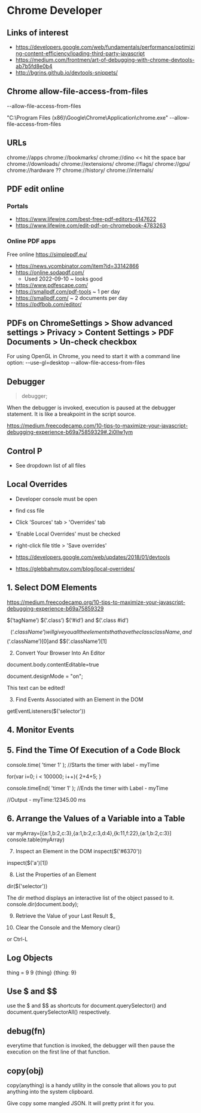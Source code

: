 
# Chrome Developer


##  Links of interest

* https://developers.google.com/web/fundamentals/performance/optimizing-content-efficiency/loading-third-party-javascript
* https://medium.com/frontmen/art-of-debugging-with-chrome-devtools-ab7b5fd8e0b4
* http://bgrins.github.io/devtools-snippets/


## Chrome allow-file-access-from-files

--allow-file-access-from-files

"C:\Program Files (x86)\Google\Chrome\Application\chrome.exe" --allow-file-access-from-files

## URLs

chrome://apps
chrome://bookmarks/
chrome://dino << hit the space bar
chrome://downloads/
chrome://extensions/
chrome://flags/
chrome://gpu/
chrome://hardware ??
chrome://history/
chrome://internals/

## PDF edit online

### Portals

* https://www.lifewire.com/best-free-pdf-editors-4147622
* https://www.lifewire.com/edit-pdf-on-chromebook-4783263

### Online PDF apps

Free online
https://simplepdf.eu/
* https://news.ycombinator.com/item?id=33142866
* https://online.sodapdf.com/
	* Used 2022-09-10 ~ looks good
* https://www.pdfescape.com/
* https://smallpdf.com/pdf-tools ~ 1 per day
* https://smallpdf.com/ ~ 2 documents per day
* https://pdfbob.com/editor/


## PDFs on ChromeSettings > Show advanced settings > Privacy > Content Settings > PDF Documents > Un-check checkbox


For using OpenGL in Chrome, you need to start it with a command line option:
--use-gl=desktop
--allow-file-access-from-files


## Debugger

> debugger;

When the debugger is invoked, execution is paused at the debugger statement. It is like a breakpoint in the script source.

https://medium.freecodecamp.com/10-tips-to-maximize-your-javascript-debugging-experience-b69a75859329#.2i0llw1ym


## Control P

* See dropdown list of all files


## Local Overrides

* Developer console must be open
* find css file
* Click 'Sources' tab > 'Overrides' tab
* 'Enable Local Overrides' must be checked
* right-click file title > 'Save overrides'

* https://developers.google.com/web/updates/2018/01/devtools
* https://glebbahmutov.com/blog/local-overrides/

## 1. Select DOM Elements

https://medium.freecodecamp.org/10-tips-to-maximize-your-javascript-debugging-experience-b69a75859329

$(‘tagName’) $(‘.class’) $(‘#id’) and $(‘.class #id’)

 $$(‘.className’) will give you all the elements that have the class className, and $$(‘.className’)[0]and $$(‘.className’)[1]


2. Convert Your Browser Into An Editor

document.body.contentEditable=true

document.designMode = "on";


<div contenteditable="true">
  This text can be edited!
</div>


3. Find Events Associated with an Element in the DOM

getEventListeners($('selector'))


## 4. Monitor Events



## 5. Find the Time Of Execution of a Code Block

console.time( 'timer 1' ); //Starts the timer with label - myTime

for(var i=0; i < 100000; i++){
  2+4+5;
}

console.timeEnd( 'timer 1' ); //Ends the timer with Label - myTime

//Output - myTime:12345.00 ms


## 6. Arrange the Values of a Variable into a Table

var myArray=[{a:1,b:2,c:3},{a:1,b:2,c:3,d:4},{k:11,f:22},{a:1,b:2,c:3}]
console.table(myArray)

7. Inspect an Element in the DOM
inspect($('#6370'))

inspect($('a')[1])

8. List the Properties of an Element

dir($('selector'))

The dir method displays an interactive list of the object passed to it.
console.dir(document.body);


9. Retrieve the Value of your Last Result
$_


10. Clear the Console and the Memory
clear{}

or Ctrl-L

## Log Objects

thing = 9
9
{thing}
{thing: 9}


## Use $ and $$

use the $ and $$ as shortcuts for document.querySelector() and document.querySelectorAll() respectively.

## debug(fn)

everytime that function is invoked, the debugger will then pause the execution on the first line of that function.

## copy(obj)

copy(anything) is a handy utility in the console that allows you to put anything into the system clipboard.

Give copy some mangled JSON. It will pretty print it for you.